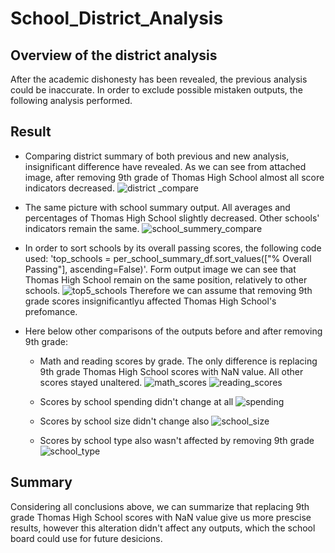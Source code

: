 # School_District_Analysis

## Overview of the district analysis
After the academic dishonesty has been revealed, the previous analysis could be inaccurate. In order to exclude possible mistaken outputs, the following analysis performed.

## Result
  - Comparing district summary of both previous and new analysis, insignificant difference have revealed. As we can see from attached image, after removing 9th grade of Thomas High School almost all score indicators decreased. 
![district _compare](https://user-images.githubusercontent.com/79814533/143719551-4b3d559b-495e-481d-933f-9e7a3735eb85.png)

  - The same picture with school summary output. All averages and percentages of Thomas High School slightly decreased. Other schools' indicators remain the same.
![school_summery_compare](https://user-images.githubusercontent.com/79814533/143719581-0611d2ee-ca20-4dc8-9c86-51383c060cdd.png)

  - In order to sort schools by its overall passing scores, the following code used: 'top_schools = per_school_summary_df.sort_values(["% Overall Passing"], ascending=False)'. Form output image we can see that Thomas High School remain on the same position, relatively to other schools.
![top5_schools](https://user-images.githubusercontent.com/79814533/143719708-b9d33d6d-618c-4d69-a68a-c13df2a294c9.png)
Therefore we can assume that removing 9th grade scores insignificantlyu affected Thomas High School's prefomance.
  - Here below other comparisons of the outputs before and after removing 9th grade:
      - Math and reading scores by grade. The only difference is replacing 9th grade Thomas High School scores with NaN value. All other scores stayed unaltered.
![math_scores](https://user-images.githubusercontent.com/79814533/143719716-14edb07a-3d52-4aed-a87e-b51c4608996b.png)
![reading_scores](https://user-images.githubusercontent.com/79814533/143719742-91f06194-10de-4b69-bc31-26364d9963ff.png)

      - Scores by school spending didn't change at all 
![spending](https://user-images.githubusercontent.com/79814533/143719750-835add55-957a-435c-8b42-fea23fb486bf.png)

      - Scores by school size didn't change also 
![school_size](https://user-images.githubusercontent.com/79814533/143719763-f62b7a67-c762-4227-99e1-6e9bc7a81365.png)

      - Scores by school type also wasn't affected by removing 9th grade 
![school_type](https://user-images.githubusercontent.com/79814533/143719784-188b15fb-6eec-4277-a00b-a59c5675dd03.png)


## Summary
Considering all conclusions above, we can summarize that replacing 9th grade Thomas High School scores with NaN value give us more prescise results, however this alteration didn't affect any outputs, which the school board could use for future desicions. 
